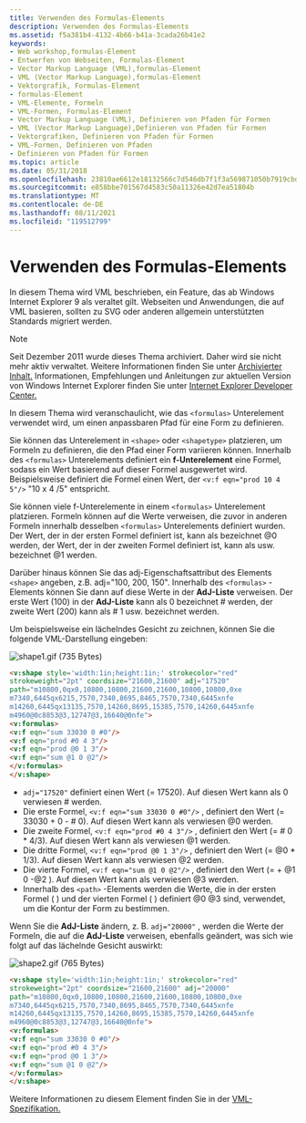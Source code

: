 ```yaml
---
title: Verwenden des Formulas-Elements
description: Verwenden des Formulas-Elements
ms.assetid: f5a381b4-4132-4b66-b41a-3cada26b41e2
keywords:
- Web workshop,formulas-Element
- Entwerfen von Webseiten, Formulas-Element
- Vector Markup Language (VML),formulas-Element
- VML (Vector Markup Language),formulas-Element
- Vektorgrafik, Formulas-Element
- formulas-Element
- VML-Elemente, Formeln
- VML-Formen, Formulas-Element
- Vector Markup Language (VML), Definieren von Pfaden für Formen
- VML (Vector Markup Language),Definieren von Pfaden für Formen
- Vektorgrafiken, Definieren von Pfaden für Formen
- VML-Formen, Definieren von Pfaden
- Definieren von Pfaden für Formen
ms.topic: article
ms.date: 05/31/2018
ms.openlocfilehash: 23810ae6612e18132566c7d546db7f1f3a569871050b7919cbd8512f3d832808
ms.sourcegitcommit: e858bbe701567d4583c50a11326e42d7ea51804b
ms.translationtype: MT
ms.contentlocale: de-DE
ms.lasthandoff: 08/11/2021
ms.locfileid: "119512799"
---
```

# <a name="using-the-formulas-element"></a>Verwenden des Formulas-Elements

In diesem Thema wird VML beschrieben, ein Feature, das ab Windows Internet Explorer 9 als veraltet gilt. Webseiten und Anwendungen, die auf VML basieren, sollten zu SVG oder anderen allgemein unterstützten Standards migriert werden.

> [!Note]  
> Seit Dezember 2011 wurde dieses Thema archiviert. Daher wird sie nicht mehr aktiv verwaltet. Weitere Informationen finden Sie unter [Archivierter Inhalt.](/previous-versions/windows/internet-explorer/ie-developer/) Informationen, Empfehlungen und Anleitungen zur aktuellen Version von Windows Internet Explorer finden Sie unter [Internet Explorer Developer Center.](https://msdn.microsoft.com/ie/)

 

In diesem Thema wird veranschaulicht, wie das `<formulas>` Unterelement verwendet wird, um einen anpassbaren Pfad für eine Form zu definieren.

Sie können das <formulas> Unterelement in `<shape>` oder `<shapetype>` platzieren, um Formeln zu definieren, die den Pfad einer Form variieren können. Innerhalb des `<formulas>` Unterelements definiert ein **f-Unterelement** eine Formel, sodass ein Wert basierend auf dieser Formel ausgewertet wird. Beispielsweise definiert die Formel einen Wert, der `<v:f eqn="prod 10 4 5"/>` "10 x 4 /5" entspricht.

Sie können  viele f-Unterelemente in einem `<formulas>` Unterelement platzieren. Formeln können auf die Werte verweisen, die zuvor in anderen Formeln innerhalb desselben `<formulas>` Unterelements definiert wurden. Der Wert, der in der ersten Formel definiert ist, kann als bezeichnet @0 werden, der Wert, der in der zweiten Formel definiert ist, kann als usw. bezeichnet @1 werden.

Darüber hinaus können Sie das adj-Eigenschaftsattribut des Elements  `<shape>` angeben, z.B. adj="100, 200, 150". Innerhalb des `<formulas>` -Elements können Sie dann auf diese Werte in der **AdJ-Liste** verweisen. Der erste Wert (100) in der **AdJ-Liste** kann als 0 bezeichnet \# werden, der zweite Wert (200) kann als \# 1 usw. bezeichnet werden.

Um beispielsweise ein lächelndes Gesicht zu zeichnen, können Sie die folgende VML-Darstellung eingeben:

![shape1.gif (735 Bytes)](images/shape1f.gif)


```HTML
<v:shape style='width:1in;height:1in;' strokecolor="red"
strokeweight="2pt" coordsize="21600,21600" adj="17520"
path="m10800,0qx0,10800,10800,21600,21600,10800,10800,0xe
m7340,6445qx6215,7570,7340,8695,8465,7570,7340,6445xnfe
m14260,6445qx13135,7570,14260,8695,15385,7570,14260,6445xnfe
m4960@0c8853@3,12747@3,16640@0nfe">
<v:formulas>
<v:f eqn="sum 33030 0 #0"/>
<v:f eqn="prod #0 4 3"/>
<v:f eqn="prod @0 1 3"/>
<v:f eqn="sum @1 0 @2"/>
</v:formulas>
</v:shape>
```





-   `adj="17520"` definiert einen Wert (= 17520). Auf diesen Wert kann als 0 verwiesen \# werden.
-   Die erste Formel, `<v:f eqn="sum 33030 0 #0"/>` , definiert den Wert (= 33030 + 0 - \# 0). Auf diesen Wert kann als verwiesen @0 werden.
-   Die zweite Formel, `<v:f eqn="prod #0 4 3"/>` , definiert den Wert (= \# 0 \* 4/3). Auf diesen Wert kann als verwiesen @1 werden.
-   Die dritte Formel, `<v:f eqn="prod @0 1 3"/>` , definiert den Wert (= @0 \* 1/3). Auf diesen Wert kann als verwiesen @2 werden.
-   Die vierte Formel, `<v:f eqn="sum @1 0 @2"/>` , definiert den Wert (= + @1 0 -@2 ). Auf diesen Wert kann als verwiesen @3 werden.
-   Innerhalb des `<path>` -Elements werden die Werte, die in der ersten Formel ( ) und der vierten Formel ( ) definiert @0 @3 sind, verwendet, um die Kontur der Form zu bestimmen.

Wenn Sie die **AdJ-Liste** ändern, z. B. `adj="20000"` , werden die Werte der Formeln, die auf die **AdJ-Liste** verweisen, ebenfalls geändert, was sich wie folgt auf das lächelnde Gesicht auswirkt:

![shape2.gif (765 Bytes)](images/shape2f.gif)


```HTML
<v:shape style='width:1in;height:1in;' strokecolor="red"
strokeweight="2pt" coordsize="21600,21600" adj="20000"
path="m10800,0qx0,10800,10800,21600,21600,10800,10800,0xe
m7340,6445qx6215,7570,7340,8695,8465,7570,7340,6445xnfe
m14260,6445qx13135,7570,14260,8695,15385,7570,14260,6445xnfe
m4960@0c8853@3,12747@3,16640@0nfe">
<v:formulas>
<v:f eqn="sum 33030 0 #0"/>
<v:f eqn="prod #0 4 3"/>
<v:f eqn="prod @0 1 3"/>
<v:f eqn="sum @1 0 @2"/>
</v:formulas>
</v:shape>
```





Weitere Informationen zu diesem Element finden Sie in der [VML-Spezifikation.](https://www.w3.org/TR/NOTE-VML#-toc416858392)

 

 